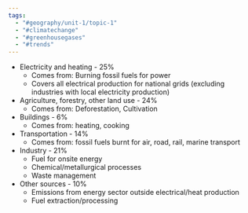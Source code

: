 ```yaml
---
tags:
  - "#geography/unit-1/topic-1"
  - "#climatechange"
  - "#greenhousegases"
  - "#trends"
---
```

- Electricity and heating - 25%
	- Comes from: Burning fossil fuels for power
	- Covers all electrical production for national grids (excluding industries with local electricity production)
- Agriculture, forestry, other land use - 24%
	- Comes from: Deforestation, Cultivation
- Buildings - 6%
	- Comes from: heating, cooking
- Transportation - 14% 
	- Comes from: fossil fuels burnt for air, road, rail, marine transport
- Industry - 21%
	- Fuel for onsite energy
	- Chemical/metallurgical processes
	- Waste management
- Other sources - 10%
	- Emissions from energy sector outside electrical/heat production
	- Fuel extraction/processing